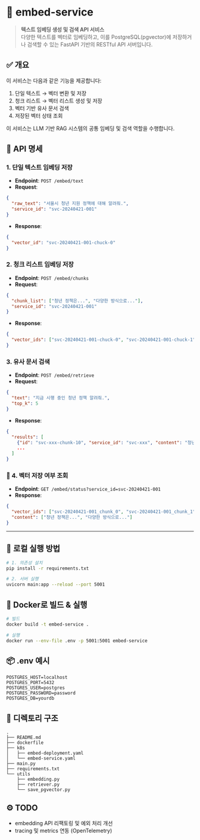 # 🧠 embed-service
> **텍스트 임베딩 생성 및 검색 API 서비스**  
> 다양한 텍스트를 벡터로 임베딩하고, 이를 PostgreSQL(pgvector)에 저장하거나 검색할 수 있는 FastAPI 기반의 RESTful API 서버입니다.


## ✅ 개요
이 서비스는 다음과 같은 기능을 제공합니다:

1. 단일 텍스트 → 벡터 변환 및 저장
2. 청크 리스트 → 벡터 리스트 생성 및 저장
3. 벡터 기반 유사 문서 검색
4. 저장된 벡터 상태 조회

이 서비스는 LLM 기반 RAG 시스템의 공통 임베딩 및 검색 역할을 수행합니다.


## 🧩 API 명세

### 1. 단일 텍스트 임베딩 저장
- **Endpoint**: `POST /embed/text`
- **Request**:
```json
{
  "raw_text": "서울시 청년 지원 정책에 대해 알려줘.",
  "service_id": "svc-20240421-001"
}
```
- **Response**:
```json
{
  "vector_id": "svc-20240421-001-chuck-0"
}
```

### 2. 청크 리스트 임베딩 저장
- **Endpoint**: `POST /embed/chunks`
- **Request**:
```json
{
  "chunk_list": ["청년 정책은...", "다양한 방식으로..."],
  "service_id": "svc-20240421-001"
}
```
- **Response**:
```json
{
  "vector_ids": ["svc-20240421-001-chuck-0", "svc-20240421-001-chuck-1"]
}
```

### 3. 유사 문서 검색
- **Endpoint**: `POST /embed/retrieve`
- **Request**:
```json
{
  "text": "지금 시행 중인 청년 정책 알려줘.",
  "top_k": 5
}
```
- **Response**:
```json
{
  "results": [
    {"id": "svc-xxx-chunk-10", "service_id": "svc-xxx", "content": "청년 정책은..."},
    ...
  ]
}
```

### 🔹 4. 벡터 저장 여부 조회
- **Endpoint**: `GET /embed/status?service_id=svc-20240421-001`
- **Response**:
```json
{
  "vector_ids": ["svc-20240421-001_chunk_0", "svc-20240421-001_chunk_1"],
  "content": ["청년 정책은...", "다양한 방식으로..."]
}
```

---

## 🚀 로컬 실행 방법

```bash
# 1. 의존성 설치
pip install -r requirements.txt

# 2. 서버 실행
uvicorn main:app --reload --port 5001
```

## 🐳 Docker로 빌드 & 실행

```bash
# 빌드
docker build -t embed-service .

# 실행
docker run --env-file .env -p 5001:5001 embed-service
```


## 📦 .env 예시

```
POSTGRES_HOST=localhost
POSTGRES_PORT=5432
POSTGRES_USER=postgres
POSTGRES_PASSWORD=password
POSTGRES_DB=yourdb
```


## 📁 디렉토리 구조

```
.
├── README.md
├── dockerfile
├── k8s
│   ├── embed-deployment.yaml
│   └── embed-service.yaml
├── main.py
├── requirements.txt
└── utils
    ├── embedding.py
    ├── retriever.py
    └── save_pgvector.py
```


## ⚙️ TODO
- embedding API 리팩토링 및 예외 처리 개선
- tracing 및 metrics 연동 (OpenTelemetry)